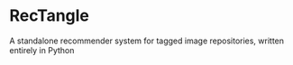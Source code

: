 # RecTangle
A standalone recommender system for tagged image repositories, written entirely in Python
